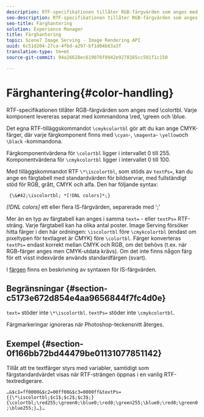 ```yaml
---
description: RTF-specifikationen tillåter RGB-färgvärden som anges med \colortbl. Varje komponent levereras separat med kommandona \red, \green och \blue.
seo-description: RTF-specifikationen tillåter RGB-färgvärden som anges med \colortbl. Varje komponent levereras separat med kommandona \red, \green och \blue.
seo-title: Färghantering
solution: Experience Manager
title: Färghantering
topic: Scene7 Image Serving - Image Rendering API
uuid: 6c51d204-27ca-4fbd-a297-bf1d04b63a3f
translation-type: tm+mt
source-git-commit: 94a26628ec619076f0942e9278165cc591f1c150

---
```



# Färghantering{#color-handling}

RTF-specifikationen tillåter RGB-färgvärden som anges med \colortbl. Varje komponent levereras separat med kommandona \red, \green och \blue.

Det egna RTF-tilläggskommandot `\cmykcolortbl` gör att du kan ange CMYK-färger, där varje färgkomponent finns med `\cyan`-, `\magenta`- `\yellow`och `\black` -kommandona.

Färgkomponentvärdena för `\colortbl` ligger i intervallet 0 till 255. Komponentvärdena för `\cmykcolortbl` ligger i intervallet 0 till 100.

Med tilläggskommandot RTF `\*\iscolortbl`, som stöds av `textPs=`, kan du ange en färgtabell med standardvärden för bildservrar, med fullständigt stöd för RGB, grått, CMYK och alfa. Den har följande syntax:

` {\&#42;\iscolortbl; *[!DNL colors]*;}`

*[!DNL colors]* ett eller flera IS-färgvärden, separerade med &#39;;&#39;

Mer än en typ av färgtabell kan anges i samma `text=` - eller `textPs=` RTF-sträng. Varje färgtabell kan ha olika antal poster. Image Serving försöker hitta färger i den här ordningen: `\iscolortbl` före `\cmykcolortbl` (endast om pixeltypen för textlagret är CMYK) före `\colortbl`. Färger konverteras `textPs=` endast korrekt mellan CMYK och RGB, om det behövs (t.ex. när RGB-färger anges men CMYK-utdata krävs). Om det inte finns någon färg för ett visst indexvärde används standardfärgen (svart).

I [färgen](/help/aem-is-ir-api/is-api/http-ref/image-serving-api-ref/c-http-protocol-reference/c-data-types/r-is-http-color.md) finns en beskrivning av syntaxen för IS-färgvärden.

## Begränsningar {#section-c5173e672d854e4aa9656844f7fc4d0e}

`text=` stöder inte `\*\iscolortbl`. `textPs=` stöder inte `\cmykcolortbl`.

Färgmarkeringar ignoreras när Photoshop-teckensnitt återges.

## Exempel {#section-0f166bb72bd44479be01131077851142}

Tillåt att tre textfärger styrs med variabler, samtidigt som färgstandardvärdet visas när RTF-strängen öppnas i en vanlig RTF-textredigerare.

`…&$c1=ff0000&$c2=00ff00&$c3=0000ff&textPs={{\*\iscolortbl;$c1$;$c2$;$c3$;}{\colortbl;\red255;\green0;\blue0;\red0;\green255;\blue0;\red0;\green0;\blue255;}…}…`
